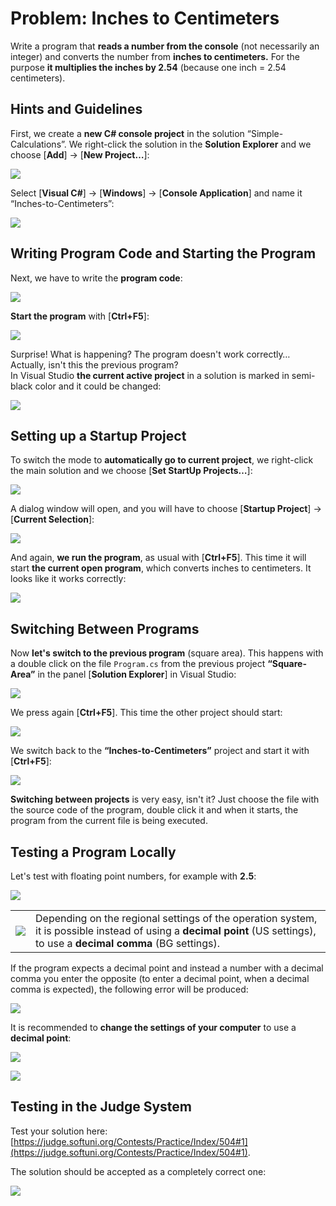 # Problem: Inches to Centimeters

Write a program that **reads a number from the console** \(not necessarily an integer\) and converts the number from **inches to centimeters.** For the purpose **it multiplies the inches by 2.54** \(because one inch = 2.54 centimeters\).

## Hints and Guidelines

First, we create a **new C\# console project** in the solution “Simple-Calculations”. We right-click the solution in the **Solution Explorer** and we choose \[**Add**\] -&gt; \[**New Project…**\]:

![](/assets/chapter-2-images/02.Inches-to-centimeters-01.png)

Select \[**Visual C\#**\] -&gt; \[**Windows**\] -&gt; \[**Console Application**\] and name it “Inches-to-Centimeters”:

![](/assets/chapter-2-images/02.Inches-to-centimeters-02.png)

## Writing Program Code and Starting the Program

Next, we have to write the **program code**:

![](/assets/chapter-2-images/02.Inches-to-centimeters-03.png)

**Start the program** with \[**Ctrl+F5**\]:

![](/assets/chapter-2-images/02.Inches-to-centimeters-04.png)

Surprise! What is happening? The program doesn't work correctly… Actually, isn't this the previous program?  
In Visual Studio **the current active project** in a solution is marked in semi-black color and it could be changed:

![](/assets/chapter-2-images/02.Inches-to-centimeters-05.png)

## Setting up a Startup Project

To switch the mode to **automatically go to current project**, we right-click the main solution and we choose \[**Set StartUp Projects…**\]:

![](/assets/chapter-2-images/02.Inches-to-centimeters-06.png)

A dialog window will open, and you will have to choose \[**Startup Project**\] -&gt; \[**Current Selection**\]:

![](/assets/chapter-2-images/02.Inches-to-centimeters-07.png)

And again, **we run the program**, as usual with \[**Ctrl+F5**\]. This time it will start **the current open program**, which converts inches to centimeters. It looks like it works correctly:

![](/assets/chapter-2-images/02.Inches-to-centimeters-08.png)

## Switching Between Programs

Now **let's switch to the previous program** \(square area\). This happens with a double click on the file `Program.cs` from the previous project **“Square-Area”** in the panel \[**Solution Explorer**\] in Visual Studio:

![](/assets/chapter-2-images/02.Inches-to-centimeters-12.png)

We press again \[**Ctrl+F5**\]. This time the other project should start:

![](/assets/chapter-2-images/02.Inches-to-centimeters-11.png)

We switch back to the **“Inches-to-Centimeters”** project and start it with \[**Ctrl+F5**\]:

![](/assets/chapter-2-images/02.Inches-to-centimeters-09.png)

**Switching between projects** is very easy, isn't it? Just choose the file with the source code of the program, double click it and when it starts, the program from the current file is being executed.

## Testing a Program Locally

Let's test with floating point numbers, for example with **2.5**:

![](/assets/chapter-2-images/02.Inches-to-centimeters-10.png)

<table><tr><td><img src="/assets/alert-icon.png" style="max-width:50px" /></td>
<td>Depending on the regional settings of the operation system, it is possible instead of using a <b>decimal point </b> (US settings), to use a <b>decimal comma</b> (BG settings).</td>
</tr></table>

If the program expects a decimal point and instead a number with a decimal comma you enter the opposite (to enter a decimal point, when a decimal comma is expected), the following error will be produced:

![](/assets/chapter-2-images/02.Inches-to-centimeters-13.png)

It is recommended to **change the settings of your computer** to use a **decimal point**:

![](/assets/chapter-2-images/02.Inches-to-centimeters-14.png)

![](/assets/chapter-2-images/02.Inches-to-centimeters-15.png)

## Testing in the Judge System

Test your solution here: [https://judge.softuni.org/Contests/Practice/Index/504#1](https://judge.softuni.org/Contests/Practice/Index/504#1).

The solution should be accepted as a completely correct one:

![](/assets/chapter-2-images/02.Inches-to-centimeters-16.png)
